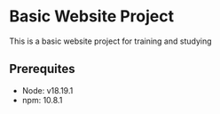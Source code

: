 # Basic Website Project

This is a basic website project for training and studying

## Prerequites
- Node: v18.19.1
- npm: 10.8.1